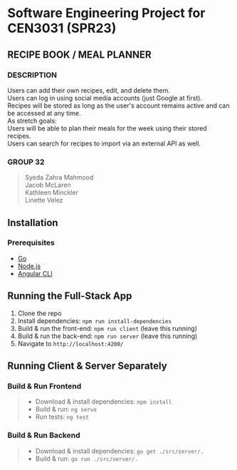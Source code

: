 # Software Engineering Project for CEN3031 (SPR23)

## RECIPE BOOK / MEAL PLANNER

### DESCRIPTION

Users can add their own recipes, edit, and delete them.  
Users can log in using social media accounts (just Google at first).  
Recipes will be stored as long as the user's account remains active and can be accessed at any time.  
As stretch goals:  
Users will be able to plan their meals for the week using their stored recipes.  
Users can search for recipes to import via an external API as well.

### GROUP 32

> Syeda Zahra Mahmood  
> Jacob McLaren  
> Kathleen Minckler  
> Linette Velez

## Installation

### Prerequisites

- [Go](https://golang.org/dl/)
- [Node.js](https://nodejs.org/en/download/)
- [Angular CLI](https://cli.angular.io/)

## Running the Full-Stack App

1. Clone the repo
2. Install dependencies: `npm run install-dependencies`
3. Build & run the front-end: `npm run client` (leave this running)
4. Build & run the back-end: `npm run server` (leave this running)
5. Navigate to `http://localhost:4200/`

## Running Client & Server Separately

### Build & Run Frontend

> - Download & install dependencies: `npm install`
> - Build & run: `ng serve`
> - Run tests: `ng test`

### Build & Run Backend

> - Download & install dependencies: `go get ./src/server/.`
> - Build & run: `go run ./src/server/.`
